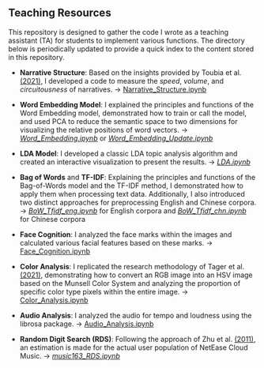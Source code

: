 ## Teaching Resources

This repository is designed to gather the code I wrote as a teaching assistant (TA) for students to implement various functions. The directory below is periodically updated to provide a quick index to the content stored in this repository.

- **Narrative Structure**: Based on the insights provided by Toubia et al. [(2021)](https://doi.org/10.1073/pnas.2011695118), I developed a code to measure the _speed_, _volume_, and _circuitousness_ of narratives. -> [Narrative_Structure.ipynb](https://github.com/sun-yixiao/teaching/blob/main/Narrative_Structure.ipynb)

- **Word Embedding Model**: I explained the principles and functions of the Word Embedding model, demonstrated how to train or call the model, and used PCA to reduce the semantic space to two dimensions for visualizing the relative positions of word vectors. -> [_Word_Embedding.ipynb_](https://github.com/sun-yixiao/teaching/blob/main/Word_Embedding.ipynb) or [_Word_Embedding_Update.ipynb_](https://github.com/sun-yixiao/teaching/blob/main/Word_Embeeding_Update.ipynb)

- **LDA Model**: I developed a classic LDA topic analysis algorithm and created an interactive visualization to present the results. -> [_LDA.ipynb_](https://github.com/sun-yixiao/teaching/blob/main/LDA.ipynb)

- **Bag of Words** and **TF-IDF**: Explaining the principles and functions of the Bag-of-Words model and the TF-IDF method, I demonstrated how to apply them when processing text data. Additionally, I also introduced two distinct approaches for preprocessing English and Chinese corpora. -> [_BoW_Tfidf_eng.ipynb_](https://github.com/sun-yixiao/teaching/blob/main/BoW_Tfidf_eng.ipynb) for English corpora and [_BoW_Tfidf_chn.ipynb_](https://github.com/sun-yixiao/teaching/blob/main/BoW_Tfidf_chn.ipynb) for Chinese corpora

- **Face Cognition**: I analyzed the face marks within the images and calculated various facial features based on these marks. -> [Face_Cognition.ipynb](https://github.com/sun-yixiao/teaching/blob/main/Face_Cognition.ipynb)

- **Color Analysis**: I replicated the research methodology of Tager et al. [(2021)](https://doi.org/10.1002/col.22638), demonstrating how to convert an RGB image into an HSV image based on the Munsell Color System and analyzing the proportion of specific color type pixels within the entire image. -> [Color_Analysis.ipynb](https://github.com/sun-yixiao/teaching/blob/main/Color_Analysis.ipynb)

- **Audio Analysis**: I analyzed the audio for tempo and loudness using the librosa package. -> [Audio_Analysis.ipynb](https://github.com/sun-yixiao/teaching/blob/main/Audio_Analysis.ipynb)

- **Random Digit Search (RDS)**: Following the approach of Zhu et al. [(2011)](https://doi.org/10.1177/0894439310382512), an estimation is made for the actual user population of NetEase Cloud Music. -> [_music163_RDS.ipynb_](https://github.com/sun-yixiao/teaching/blob/main/music163_RDS.ipynb)
